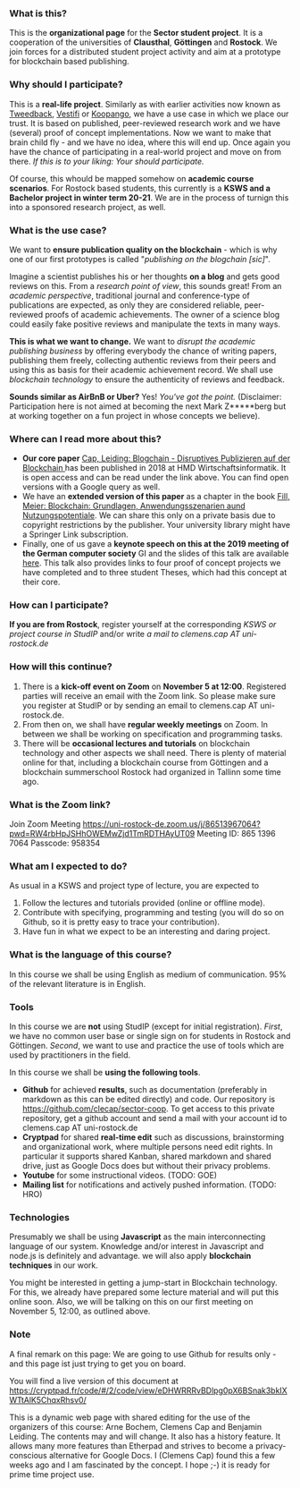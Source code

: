 ### What is this?
This is the **organizational page** for the **Sector student project**. It is a cooperation of the universities of **Clausthal**, **Göttingen** and **Rostock**. We join forces for a distributed student project activity and aim at a prototype for blockchain based publishing. 

### Why should I participate?
This is a **real-life project**. Similarly as with earlier activities now known as [Tweedback](https://twbk.io), [Vestifi](https://vestifi.de) or [Koopango](https://koopango.com), we have a use case in which we place our trust. It is based on published,  peer-reviewed research work and we have (several) proof of concept implementations. Now we want to make that brain child fly - and we have no idea, where this will end up. Once again you have the chance of participating in a real-world project and move on from there. _If this is to your liking: Your should participate._

Of course, this whould be mapped somehow on **academic course scenarios**. For Rostock based students, this currently is a **KSWS and a Bachelor project in winter term 20-21**. We are in the process of turnign this into a sponsored research project, as well.

### What is the use case?
We want to **ensure publication quality on the blockchain** - which is why one of our first prototypes is called "_publishing on the blogchain [sic]_". 

Imagine a scientist publishes his or her thoughts **on a blog** and gets good reviews on this. From a _research point of view_, this sounds great! From an _academic perspective_, traditional journal and conference-type of publications are expected, as only they are considered reliable, peer-reviewed proofs of academic achievements. The owner of a science blog could easily fake positive reviews and manipulate the texts in many ways.

**This is what we want to change.** We want to _disrupt the academic publishing business_ by offering everybody the chance of writing papers, publishing them freely, collecting authentic reviews from their peers and using this as basis for their academic achievement record. We shall use _blockchain technology_ to ensure the authenticity of reviews and feedback. 

**Sounds similar as AirBnB or Uber?** Yes! _You've got the point._ (Disclaimer: Participation here is not aimed at becoming the next Mark Z*****berg but at working together on a fun project in whose concepts we believe).

### Where can I read more about this?

* **Our core paper** [Cap, Leiding: Blogchain - Disruptives Publizieren auf der Blockchain ](https://link.springer.com/article/10.1365/s40702-018-00470-w) has been published in 2018 at HMD Wirtschaftsinformatik. It is open access and can be read under the link above. You can find open versions with a Google query as well. 
* We have an **extended version of this paper** as a chapter in the book [Fill, Meier: Blockchain: Grundlagen, Anwendungsszenarien aund Nutzungspotentiale](https://link.springer.com/book/10.1007/978-3-658-28006-2). We can share this only on a private basis due to copyright restrictions by the publisher. Your university library might have a Springer Link subscription.
* Finally, one of us gave a **keynote speech on this at the 2019 meeting of the German computer society** GI and the slides of this talk are available [here](https://github.com/clecap/blockchain-masterclass/blob/master/vortrag-v03.pdf). This talk also provides links to four proof of concept projects we have completed and to three student Theses, which had this concept at their core.

### How can I participate?
**If you are from Rostock**, register yourself at the corresponding _KSWS or project course in StudIP_ and/or write _a mail to clemens.cap AT uni-rostock.de_

### How will this continue?

1. There is a **kick-off event on Zoom** on **November 5 at 12:00**. Registered parties will receive an email with the Zoom link. So please make sure you register at StudIP or by sending an email to clemens.cap AT uni-rostock.de.
1. From then on, we shall have **regular weekly meetings** on Zoom. In between we shall be working on specification and programming tasks. 
1. There will be **occasional lectures and tutorials** on blockchain technology and other aspects we shall need. There is plenty of material online for that, including a blockchain course from Göttingen and a blockchain summerschool Rostock had organized in Tallinn some time ago. 

### What is the Zoom link?
Join Zoom Meeting https://uni-rostock-de.zoom.us/j/86513967064?pwd=RW4rbHpJSHhOWEMwZjd1TmRDTHAyUT09
Meeting ID: 865 1396 7064 Passcode: 958354


### What am I expected to do?

As usual in a KSWS and project type of lecture, you are expected to

1. Follow the lectures and tutorials provided (online or offline mode).
1. Contribute with specifying, programming and testing (you will do so on Github, so it is pretty easy to trace your contribution).
1. Have fun in what we expect to be an interesting and daring project.


### What is the language of this course?
In this course we shall be using English as medium of communication. 95% of the relevant literature is in English.


### Tools 

In this course we are **not** using StudIP (except for initial registration). _First_, we have no common user base or single sign on for students in Rostock and Göttingen. _Second_, we want to use and practice the use of tools which are used by practitioners in the field.

In this course we shall be **using the following tools**.

* **Github** for achieved **results**, such as documentation (preferably in markdown as this can be edited directly) and code. Our repository is https://github.com/clecap/sector-coop. To get access to this private repository, get a github account and send a mail with your account id to clemens.cap AT uni-rostock.de
* **Cryptpad** for shared **real-time edit** such as discussions, brainstorming and organizational work, where multiple persons need edit rights. In particular it supports shared Kanban, shared markdown and shared drive, just as Google Docs does but without their privacy problems. 
* **Youtube** for some instructional videos. (TODO: GOE)
* **Mailing list** for notifications and actively pushed information. (TODO: HRO)

### Technologies

Presumably we shall be using **Javascript** as the main interconnecting language of our system. Knowledge and/or interest in Javascript and node.js is definitely and advantage. we will also apply **blockchain techniques** in our work.

You might be interested in getting a jump-start in Blockchain technology. For this, we already have prepared some lecture material and will put this online soon. Also, we will be talking on this on our first meeting on November 5, 12:00, as outlined above.


### Note
A final remark on this page: We are going to use Github for results only - and this page ist just trying to get you on board.

You will find a live version of this document at https://cryptpad.fr/code/#/2/code/view/eDHWRRRvBDlpg0pX6BSnak3bkIXWTtAlK5ChqxRhsv0/

This is a dynamic web page with shared editing for the use of the organizers of this course: Arne Bochem, Clemens Cap and Benjamin Leiding. The contents may and will change. It also has a history feature. It allows many more features than Etherpad and strives to become a privacy-conscious alternative for Google Docs. I (Clemens Cap) found this a few weeks ago and I am fascinated by the concept. I hope ;-) it is ready for prime time project use.

